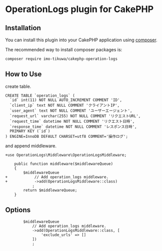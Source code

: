 # OperationLogs plugin for CakePHP

## Installation

You can install this plugin into your CakePHP application using [composer](https://getcomposer.org).

The recommended way to install composer packages is:

```
composer require imo-tikuwa/cakephp-operation-logs
```

## How to Use
create table.

```
CREATE TABLE `operation_logs` (
  `id` int(11) NOT NULL AUTO_INCREMENT COMMENT 'ID',
  `client_ip` text NOT NULL COMMENT 'クライアントIP',
  `user_agent` text NOT NULL COMMENT 'ユーザーエージェント',
  `request_url` varchar(255) NOT NULL COMMENT 'リクエストURL',
  `request_time` datetime NOT NULL COMMENT 'リクエスト日時',
  `response_time` datetime NOT NULL COMMENT 'レスポンス日時',
  PRIMARY KEY (`id`)
) ENGINE=InnoDB DEFAULT CHARSET=utf8 COMMENT='操作ログ';
```

and append middleware.

```
+use OperationLogs\Middleware\OperationLogsMiddleware;

    public function middleware($middlewareQueue)
    {
        $middlewareQueue
+            // Add operation_logs middleware.
+            ->add(OperationLogsMiddleware::class)
            ;
        return $middlewareQueue;
    }
```

## Options
```
        $middlewareQueue
            // Add operation_logs middleware.
            ->add(OperationLogsMiddleware::class, [
                'exclude_urls' => []
            ])
            ;
```
